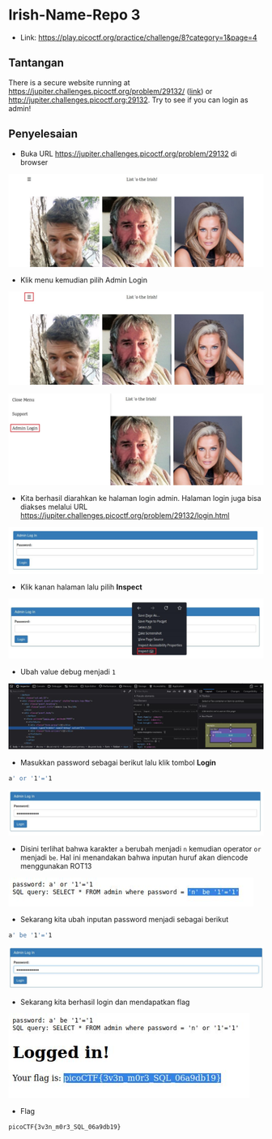 # Irish-Name-Repo 3
- Link: https://play.picoctf.org/practice/challenge/8?category=1&page=4

## Tantangan
There is a secure website running at https://jupiter.challenges.picoctf.org/problem/29132/ ([link](https://jupiter.challenges.picoctf.org/problem/29132/)) or http://jupiter.challenges.picoctf.org:29132. Try to see if you can login as admin!

## Penyelesaian
- Buka URL https://jupiter.challenges.picoctf.org/problem/29132 di browser

![alt text](https://github.com/rahardian-dwi-saputra/picoCTF-writeup/blob/main/Web%20Exploitations/Irish-Name-Repo%203/assets/irish%20name%20repo%201.JPG)

- Klik menu kemudian pilih Admin Login

![alt text](https://github.com/rahardian-dwi-saputra/picoCTF-writeup/blob/main/Web%20Exploitations/Irish-Name-Repo%203/assets/irish%20name%20repo%202.JPG)

![alt text](https://github.com/rahardian-dwi-saputra/picoCTF-writeup/blob/main/Web%20Exploitations/Irish-Name-Repo%203/assets/irish%20name%20repo%203.JPG)

- Kita berhasil diarahkan ke halaman login admin. Halaman login juga bisa diakses melalui URL https://jupiter.challenges.picoctf.org/problem/29132/login.html

![alt text](https://github.com/rahardian-dwi-saputra/picoCTF-writeup/blob/main/Web%20Exploitations/Irish-Name-Repo%203/assets/irish%20name%20repo%204.JPG)

- Klik kanan halaman lalu pilih **Inspect**

![alt text](https://github.com/rahardian-dwi-saputra/picoCTF-writeup/blob/main/Web%20Exploitations/Irish-Name-Repo%203/assets/irish%20name%20repo%205.JPG)

- Ubah value debug menjadi `1`

![alt text](https://github.com/rahardian-dwi-saputra/picoCTF-writeup/blob/main/Web%20Exploitations/Irish-Name-Repo%203/assets/irish%20name%20repo%206.JPG)

- Masukkan password sebagai berikut lalu klik tombol **Login**
```sh
a' or '1'='1
```

![alt text](https://github.com/rahardian-dwi-saputra/picoCTF-writeup/blob/main/Web%20Exploitations/Irish-Name-Repo%203/assets/irish%20name%20repo%207.JPG)

- Disini terlihat bahwa karakter `a` berubah menjadi `n` kemudian operator `or` menjadi `be`. Hal ini menandakan bahwa inputan huruf akan diencode menggunakan ROT13

![alt text](https://github.com/rahardian-dwi-saputra/picoCTF-writeup/blob/main/Web%20Exploitations/Irish-Name-Repo%203/assets/irish%20name%20repo%208.JPG)

- Sekarang kita ubah inputan password menjadi sebagai berikut
```sh
a' be '1'='1
```

![alt text](https://github.com/rahardian-dwi-saputra/picoCTF-writeup/blob/main/Web%20Exploitations/Irish-Name-Repo%203/assets/irish%20name%20repo%209.JPG)

- Sekarang kita berhasil login dan mendapatkan flag

![alt text](https://github.com/rahardian-dwi-saputra/picoCTF-writeup/blob/main/Web%20Exploitations/Irish-Name-Repo%203/assets/irish%20name%20repo%2010.JPG)

- Flag
```sh
picoCTF{3v3n_m0r3_SQL_06a9db19}
```